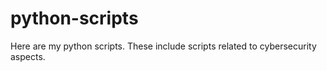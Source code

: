 # python-scripts
Here are my python scripts. These include scripts related to cybersecurity aspects.
